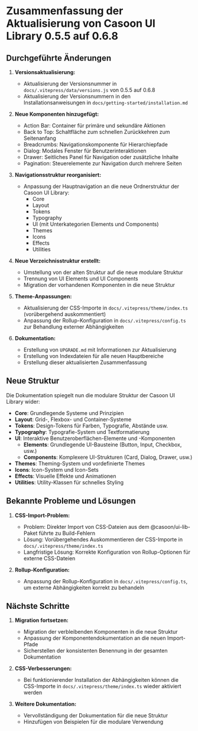 # Zusammenfassung der Aktualisierung von Casoon UI Library 0.5.5 auf 0.6.8

## Durchgeführte Änderungen

1. **Versionsaktualisierung:**
   - Aktualisierung der Versionsnummer in `docs/.vitepress/data/versions.js` von 0.5.5 auf 0.6.8
   - Aktualisierung der Versionsnummern in den Installationsanweisungen in `docs/getting-started/installation.md`

2. **Neue Komponenten hinzugefügt:**
   - Action Bar: Container für primäre und sekundäre Aktionen
   - Back to Top: Schaltfläche zum schnellen Zurückkehren zum Seitenanfang
   - Breadcrumbs: Navigationskomponente für Hierarchiepfade
   - Dialog: Modales Fenster für Benutzerinteraktionen
   - Drawer: Seitliches Panel für Navigation oder zusätzliche Inhalte
   - Pagination: Steuerelemente zur Navigation durch mehrere Seiten

3. **Navigationsstruktur reorganisiert:**
   - Anpassung der Hauptnavigation an die neue Ordnerstruktur der Casoon UI Library:
     - Core
     - Layout
     - Tokens
     - Typography
     - UI (mit Unterkategorien Elements und Components)
     - Themes
     - Icons
     - Effects
     - Utilities

4. **Neue Verzeichnisstruktur erstellt:**
   - Umstellung von der alten Struktur auf die neue modulare Struktur
   - Trennung von UI Elements und UI Components
   - Migration der vorhandenen Komponenten in die neue Struktur

5. **Theme-Anpassungen:**
   - Aktualisierung der CSS-Importe in `docs/.vitepress/theme/index.ts` (vorübergehend auskommentiert)
   - Anpassung der Rollup-Konfiguration in `docs/.vitepress/config.ts` zur Behandlung externer Abhängigkeiten

6. **Dokumentation:**
   - Erstellung von `UPGRADE.md` mit Informationen zur Aktualisierung
   - Erstellung von Indexdateien für alle neuen Hauptbereiche
   - Erstellung dieser aktualisierten Zusammenfassung

## Neue Struktur

Die Dokumentation spiegelt nun die modulare Struktur der Casoon UI Library wider:

- **Core**: Grundlegende Systeme und Prinzipien
- **Layout**: Grid-, Flexbox- und Container-Systeme
- **Tokens**: Design-Tokens für Farben, Typografie, Abstände usw.
- **Typography**: Typografie-System und Textformatierung
- **UI**: Interaktive Benutzeroberflächen-Elemente und -Komponenten
  - **Elements**: Grundlegende UI-Bausteine (Button, Input, Checkbox, usw.)
  - **Components**: Komplexere UI-Strukturen (Card, Dialog, Drawer, usw.)
- **Themes**: Theming-System und vordefinierte Themes
- **Icons**: Icon-System und Icon-Sets
- **Effects**: Visuelle Effekte und Animationen
- **Utilities**: Utility-Klassen für schnelles Styling

## Bekannte Probleme und Lösungen

1. **CSS-Import-Problem:**
   - Problem: Direkter Import von CSS-Dateien aus dem @casoon/ui-lib-Paket führte zu Build-Fehlern
   - Lösung: Vorübergehendes Auskommentieren der CSS-Importe in `docs/.vitepress/theme/index.ts`
   - Langfristige Lösung: Korrekte Konfiguration von Rollup-Optionen für externe CSS-Dateien

2. **Rollup-Konfiguration:**
   - Anpassung der Rollup-Konfiguration in `docs/.vitepress/config.ts`, um externe Abhängigkeiten korrekt zu behandeln

## Nächste Schritte

1. **Migration fortsetzen:**
   - Migration der verbleibenden Komponenten in die neue Struktur
   - Anpassung der Komponentendokumentation an die neuen Import-Pfade
   - Sicherstellen der konsistenten Benennung in der gesamten Dokumentation

2. **CSS-Verbesserungen:**
   - Bei funktionierender Installation der Abhängigkeiten können die CSS-Importe in `docs/.vitepress/theme/index.ts` wieder aktiviert werden

3. **Weitere Dokumentation:**
   - Vervollständigung der Dokumentation für die neue Struktur
   - Hinzufügen von Beispielen für die modulare Verwendung 